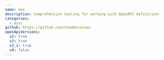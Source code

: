 ```yaml
---
name: oas
description: Comprehensive tooling for working with OpenAPI definitions
categories:
  - misc
github: https://github.com/readmeio/oas
openApiVersions:
  v2: true
  v3: true
  v3_1: true
  v4: false
---
```

